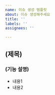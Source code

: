 ```yaml
---
name: 이슈 생성 템플릿
about: 이슈 생성해주세요
title: ''
labels: ''
assignees: ''

---
```


## (제목)

### (기능 설명)
- 내용1
- 내용2
